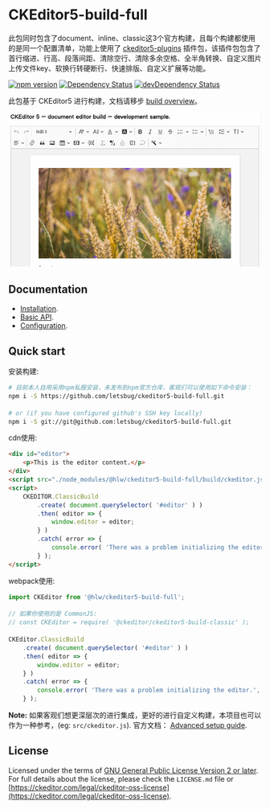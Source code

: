 # CKEditor5-build-full

此包同时包含了document、inline、classic这3个官方构建，且每个构建都使用的是同一个配置清单，功能上使用了 [ckeditor5-plugins](https://github.com/letsbug/ckeditor5-plugins) 插件包，该插件包包含了首行缩进、行高、段落间距、清除空行、清除多余空格、全半角转换、自定义图片上传文件key、软换行转硬断行、快速排版、自定义扩展等功能。


[![npm version](https://badge.fury.io/js/%40ckeditor%2Fckeditor5-build-classic.svg)](https://www.npmjs.com/package/@ckeditor/ckeditor5-build-classic)
[![Dependency Status](https://david-dm.org/ckeditor/ckeditor5-build-classic/status.svg)](https://david-dm.org/ckeditor/ckeditor5-build-classic)
[![devDependency Status](https://david-dm.org/ckeditor/ckeditor5-build-classic/dev-status.svg)](https://david-dm.org/ckeditor/ckeditor5-build-classic?type=dev)

此包基于 CKEditor5 进行构建，文档请移步 [build overview](https://ckeditor.com/docs/ckeditor5/latest/builds/guides/overview.html)。

![CKEditor 5 classic editor build screenshot](./demo.png)

## Documentation

* [Installation](https://ckeditor.com/docs/ckeditor5/latest/builds/guides/integration/installation.html).
* [Basic API](https://ckeditor.com/docs/ckeditor5/latest/builds/guides/integration/basic-api.html).
* [Configuration](https://ckeditor.com/docs/ckeditor5/latest/builds/guides/integration/configuration.html).

## Quick start

安装构建:

```bash
# 目前本人自用采用npm私服安装，未发布到npm官方仓库，客观们可以使用如下命令安装：
npm i -S https://github.com/letsbug/ckeditor5-build-full.git

# or (if you have configured github's SSH key locally)
npm i -S git://git@github.com:letsbug/ckeditor5-build-full.git
```

cdn使用:

```html
<div id="editor">
	<p>This is the editor content.</p>
</div>
<script src="./node_modules/@hlw/ckeditor5-build-full/build/ckeditor.js"></script>
<script>
	CKEDITOR.ClassicBuild
		.create( document.querySelector( '#editor' ) )
		.then( editor => {
			window.editor = editor;
		} )
		.catch( error => {
			console.error( 'There was a problem initializing the editor.', error );
		} );
</script>
```

webpack使用:

```js
import CKEditor from '@hlw/ckeditor5-build-full';

// 如果你使用的是 CommonJS:
// const CKEditor = require( '@ckeditor/ckeditor5-build-classic' );

CKEditor.ClassicBuild
	.create( document.querySelector( '#editor' ) )
	.then( editor => {
		window.editor = editor;
	} )
	.catch( error => {
		console.error( 'There was a problem initializing the editor.', error );
	} );
```

**Note:** 如果客观们想更深层次的进行集成，更好的进行自定义构建，本项目也可以作为一种参考，(eg: `src/ckeditor.js`). 官方文档： [Advanced setup guide](https://ckeditor.com/docs/ckeditor5/latest/builds/guides/integration/advanced-setup.html).

## License

Licensed under the terms of [GNU General Public License Version 2 or later](http://www.gnu.org/licenses/gpl.html). For full details about the license, please check the `LICENSE.md` file or [https://ckeditor.com/legal/ckeditor-oss-license](https://ckeditor.com/legal/ckeditor-oss-license).
